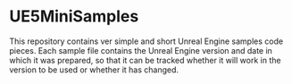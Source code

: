 # UE5MiniSamples

This repository contains ver simple and short Unreal Engine samples code pieces. Each sample file contains the Unreal Engine version and date in which it was prepared, so that it can be tracked whether it will work in the version to be used or whether it has changed.
